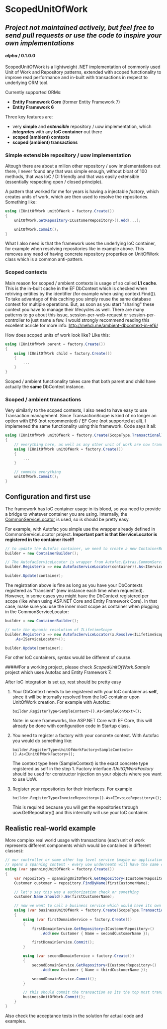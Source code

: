 # ScopedUnitOfWork

## *Project not maintained actively, but feel free to send pull requests or use the code to inspire your own implementations*
#### *alpha* / 0.1.0.0

ScopedUnitOfWork is a lightweight .NET implementation of commonly used Unit of Work and
Repository patterns, extended with scoped functionality to improve read performance
and in-built with transactions in respect to underlying ORM tool.

Currently supported ORMs:

 - **Entity Framework Core** (former Entity Framework 7)
 - **Entity Framework 6**

Three key features are:

 - very **simple** and ***extensible*** repository / uow implementation,
   which ***integrates*** with any **IoC container** out there
 - **scoped (ambient) contexts**
 - **scoped (ambient) transactions**

### Simple extensible repository / uow implementation

Altough there are about a milion other repository / uow implementations out there,
I never found any that was simple enough, without bloat of 100 methods, that was
IoC / DI friendly and that was easily extensible (essentially respecting
open / closed principle).

A pattern that worked for me for years is having a injectable *factory*, which
creates units of work, which are then used to resolve the repositories. Something like:

```c#
using (IUnitOfWork unitOfWork = factory.Create())
{
    unitOfWork.GetRepository<ICustomerRepository>().Add(...);

    unitOfWork.Commit();
}
```

What I also need is that the framework uses the underlying IoC container, for example
when resolving repositories like in example above. This removes any need of having
concrete repository properties on UnitOfWork class which is a common anti-pattern.

### Scoped contexts

Main reason for scoped / ambient contexts is usage of so called **L1 cache**.
This is the in-built cache in the EF DbContext which is checked when retriving
entities by the identifier (for example when using context.Find()). To take advantage
of this caching you simply reuse the same database context for multiple operations.
But, as soon as you start "sharing" these context you have to manage their lifecycles as well. There are many patterns
to go about this issue, session-per-web-request or session-per-controller to just
name a few. I would strongly recommend reading this excellent acricle for more info:
http://mehdi.me/ambient-dbcontext-in-ef6/

How does scoped units of work look like? Like this:

```c#
using (IUnitOfWork parent = factory.Create())
{
    using (IUnitOfWork child = factory.Create())
    {
        ...
    }
}
```

Scoped / ambient functionality takes care that both parent and child have actually
the **same** DbContext instance.

### Scoped / ambient transactions

Very similarly to the scoped contexts, I also need to have easy to use Transaction
management. Since TransactionScope is kind of no longer an option
with EF6 (not recommented) / EF Core (not supported at all), I implemened the same functionality
using this framework. Code says it all:

```c#
using (IUnitOfWork unitOfWork = factory.Create(ScopeType.Transactional))
{
    // everything here, as well as any other unit of work are now transactional
    using (IUnitOfWork unitOfWork = factory.Create())
    {
        ...
    }

    // commits everything
    unitOfWork.Commit();
}
```

<!--## Packages and configuration

Main *modules* (NuGet packages / assemblies) are:

  - ScopedUnitOfWork.Core - basic types IRepository and IUnitOfWork, which can be safely referenced
    from a domain assembly in let's say "onion" architecture (so that you maintain the *persistence ignorance* pattern).
  - ScopedUnitOfWork.**EF6** - Unit of Work and Repository implementations for Entity Framework 6.
  - ScopedUnitOfWork.**EF.Core** - Unit of Work and Repository implementations for Entity Framework Core.-->

<!--The framework is avaiable on NuGet for download.

Full Version | NuGet | NuGet Install
------------ | :-------------: | :-------------:
ScopedUnitOfWork.Interfaces | <a href="https://www.nuget.org/packages/ScopedUnitOfWork.Interfaces/" target="_blank" alt="download nuget"><img src="https://img.shields.io/nuget/v/CoffeeApplied.Core.svg?style=flat-square" /></a> <a href="https://www.nuget.org/packages/CoffeeApplied.Core/" target="_blank" alt="download nuget"><img src="https://img.shields.io/nuget/dt/CoffeeApplied.Core.svg?style=flat-square" /></a> | ```PM> Install-Package ScopedUnitOfWork.Interfaces```
ScopedUnitOfWork.EF6 | <a href="https://www.nuget.org/packages/ScopedUnitOfWork.EF6/" target="_blank" alt="download nuget"><img src="https://img.shields.io/nuget/v/CoffeeApplied.PersistenceFramework.EF6.svg?style=flat-square" /></a> <a href="https://www.nuget.org/packages/CoffeeApplied.PersistenceFramework.EF6/" target="_blank" alt="download nuget"><img src="https://img.shields.io/nuget/dt/CoffeeApplied.PersistenceFramework.EF6.svg?style=flat-square" /></a> | ```PM> Install-Package ScopedUnitOfWork.EF6```
ScopedUnitOfWork.EF.Core | <a href="https://www.nuget.org/packages/ScopedUnitOfWork.EF.Core/" target="_blank" alt="download nuget"><img src="https://img.shields.io/nuget/v/CoffeeApplied.PersistenceFramework.EF7.svg?style=flat-square" /></a> <a href="https://www.nuget.org/packages/CoffeeApplied.PersistenceFramework.EF7/" target="_blank" alt="download nuget"><img src="https://img.shields.io/nuget/dt/CoffeeApplied.PersistenceFramework.EF7.svg?style=flat-square" /></a> | ```PM> Install-Package ScopedUnitOfWork.EF.Core```-->


## Configuration and first use


The framework has IoC container usage in its blood, so you need to provide a bridge to whatever container you are using.
Internally, the [CommonServiceLocator](https://commonservicelocator.codeplex.com) is used, so is should be pretty easy.

For example, with Autofac you simple use the wrapper already defined in CommonServiceLocator project.
**Important part is that IServiceLocator is registered in the container itself!**

``` c#
// to update the Autofac container, we need to create a new ContainerBuilder and update the container with new registrations
builder = new ContainerBuilder();

// The AutofacServiceLocator is wrapper from Autofac.Extras.CommonServiceLocator
builder.Register(x => new AutofacServiceLocator(container)).As<IServiceLocator>();

builder.Update(container);
```

The registration above is fine as long as you have your DbContexts registered as "transient" (new instance each time when requested).
However, in some cases you might have the DbContext registered per scope (like when using ASP.NET Core and Entity Framework Core).
In that case, make sure you use the inner most scope as container when plugging in the CommonServiceLocator:

``` c#
builder = new ContainerBuilder();

// note the dynamic resolution of ILifetimeScope
builder.Register(x => new AutofacServiceLocator(x.Resolve<ILifetimeScope>()))
    .As<IServiceLocator>();

builder.Update(container);
```

For other IoC containers, syntax would be different of course.

#####For a working project, please check *ScopedUnitOfWork.Sample* project which uses Autofac and Entity Framework 7.

After IoC integration is set up, rest should be pretty easy

 1. Your DbContext needs to be registered with your IoC container as **self**, since it will be internally resolved from the IoC container upon UnitOfWork creation.
    For example with Autofac:

    ```
    builder.RegisterType<SampleContext>().As<SampleContext>();
    ```

    Note: in some frameworks, like ASP.NET Core with EF Core, this will already be done with configuration code in Startup class.

 2. You need to register a factory with your concrete context. With Autofac you would do something like:
    
    ```
    builder.RegisterType<UnitOfWorkFactory<SampleContext>>().As<IUnitOfWorkFactory>();
    ```

    The context type here (SampleContext) is the exact concrete type registered as self in the step 1.
    Factory interface *IUnitOfWorkFactory* should be used for constructor injection on your objects
    where you want to use UoW.
 3. Register your repositories for their interfaces. For example

    ```
    builder.RegisterType<InvoiceRepository>().As<IInvoiceRepository>();
    ```

    This is required because you will get the repositories through uow.GetRepository<T>() and this
    internally will use your IoC container.


## Realistic real-world example

More complex real world usage with transactions (each unit of work represents different components which would be contained in different classes):

```c#
// our controller or some other top level service (maybe on application services layer)
// opens a spanning context - every uow underneath will have the same context
using (var spanningUnitOfWork = factory.Create())
{
    var repository = spanningUnitOfWork.GetRepository<ICustomerRepository>();
    Customer customer = repository.FindByName(firstCustomerName);

    // let's say this was a authorization check or something
    customer.Name.Should().Be(firstCustomerName);

    // now we want to call a business service which would have its own transactional unit of work in there
    using (var businessUnitOfWork = factory.Create(ScopeType.Transactional))
    {
        using (var firstDomainService = factory.Create())
        {
            firstDomainService.GetRepository<ICustomerRepository>()
                .Add(new Customer { Name = secondCustomerName });

            firstDomainService.Commit();
        }

        using (var secondDomainService = factory.Create())
        {
            secondDomainService.GetRepository<ICustomerRepository>()
                .Add(new Customer { Name = thirdCustomerName });

            secondDomainService.Commit();
        }

        // this should commit the transaction as its the top most transactional uow
        businessUnitOfWork.Commit();
    }
}
```

Also check the acceptance tests in the solution for actual code and examples.
